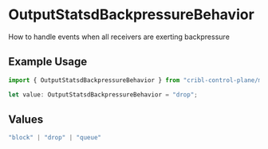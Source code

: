 # OutputStatsdBackpressureBehavior

How to handle events when all receivers are exerting backpressure

## Example Usage

```typescript
import { OutputStatsdBackpressureBehavior } from "cribl-control-plane/models";

let value: OutputStatsdBackpressureBehavior = "drop";
```

## Values

```typescript
"block" | "drop" | "queue"
```